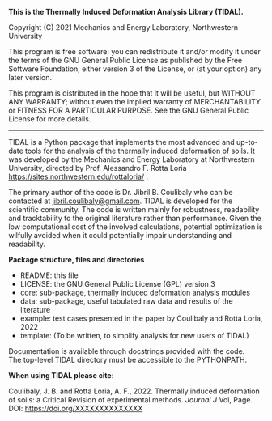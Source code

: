 **This is the Thermally Induced Deformation Analysis Library (TIDAL).**

Copyright (C) 2021 Mechanics and Energy Laboratory, Northwestern University

This program is free software: you can redistribute it and/or modify
it under the terms of the GNU General Public License as published by
the Free Software Foundation, either version 3 of the License, or
(at your option) any later version.

This program is distributed in the hope that it will be useful,
but WITHOUT ANY WARRANTY; without even the implied warranty of
MERCHANTABILITY or FITNESS FOR A PARTICULAR PURPOSE.  See the
GNU General Public License for more details.

--------------------------------------------------------------------------------

TIDAL is a Python package that implements the most advanced and up-to-date tools
for the analysis of the thermally induced deformation of soils. It was developed
by the Mechanics and Energy Laboratory at Northwestern University, directed by
Prof. Alessandro F. Rotta Loria https://sites.northwestern.edu/rottaloria/ .


The primary author of the code is Dr. Jibril B. Coulibaly who can be contacted
at jibril.coulibaly@gmail.com. TIDAL is developed for the scientific community.
The code is written mainly for robustness, readability and tracktability to the
original literature rather than performance. Given the low computational cost of
the involved calculations, potential optimization is wilfully avoided when it
could potentially impair understanding and readability.

**Package structure, files and directories**

* README: this file
* LICENSE: the GNU General Public License (GPL) version 3
* core: sub-package, thermally induced deformation analysis modules
* data: sub-package, useful tabulated raw data and results of the literature
* example: test cases presented in the paper by Coulibaly and Rotta Loria, 2022
* template: (To be written, to simplify analysis for new users of TIDAL)

Documentation is available through docstrings provided with the code.  
The top-level TIDAL directory must be accessible to the PYTHONPATH.

**When using TIDAL please cite**:

Coulibaly, J. B. and Rotta Loria, A. F., 2022. Thermally induced deformation of
soils: a Critical Revision of experimental methods. _Journal J_ Vol, Page.
DOI: https://doi.org/XXXXXXXXXXXXXX
